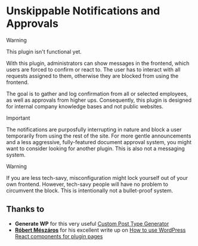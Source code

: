 # Unskippable Notifications and Approvals

> [!WARNING]  
> This plugin isn't functional yet.

With this plugin, administrators can show messages in the frontend, which users are forced to confirm or react to. The user has to interact with all requests assigned to them, otherwise they are blocked from using the frontend.

The goal is to gather and log confirmation from all or selected employees, as well as approvals from higher ups. Consequently, this plugin is designed for internal company knowledge bases and not public websites. 

> [!IMPORTANT]  
> The notifications are purposfully interrupting in nature and block a user temporarily from using the rest of the site. For more gentle announcements and a less aggressive, fully-featured document approval system, you might want to consider looking for another plugin. This is also not a messaging system.

> [!WARNING]  
> If you are less tech-savy, misconfiguration might lock yourself out of your own frontend. However, tech-savy people will have no problem to circumvent the block. This is intentionally not a bullet-proof system.

## Thanks to

* **Generate WP** for this very useful [Custom Post Type Generator](https://generatewp.com/post-type/)
* **[Róbert Mészáros](https://profiles.wordpress.org/meszarosrob/)** for his excellent write up on [How to use WordPress React components for plugin pages](https://developer.wordpress.org/news/2024/03/26/how-to-use-wordpress-react-components-for-plugin-pages/)